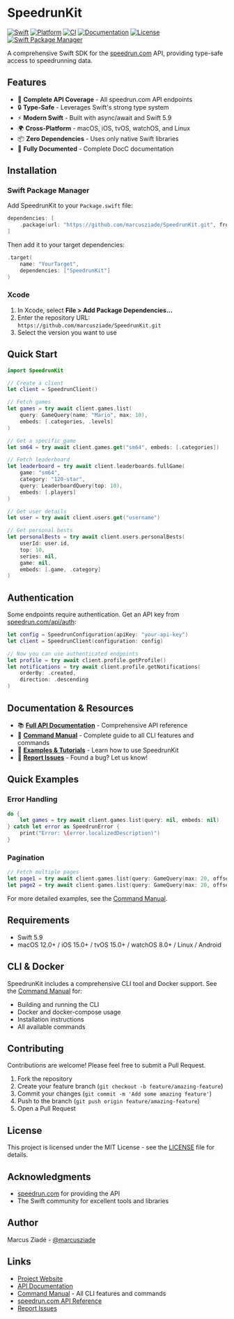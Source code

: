 # SpeedrunKit

[![Swift](https://img.shields.io/badge/Swift-5.9-orange.svg)](https://swift.org)
[![Platform](https://img.shields.io/badge/platform-macOS%20%7C%20Linux%20%7C%20iOS%20%7C%20tvOS%20%7C%20watchOS-lightgrey.svg)](https://swift.org)
[![CI](https://github.com/marcusziade/SpeedrunKit/actions/workflows/ci.yml/badge.svg)](https://github.com/marcusziade/SpeedrunKit/actions/workflows/ci.yml)
[![Documentation](https://img.shields.io/badge/docs-DocC-blue)](https://marcusziade.github.io/SpeedrunKit/documentation/speedrunkit)
[![License](https://img.shields.io/badge/license-MIT-green.svg)](LICENSE)
[![Swift Package Manager](https://img.shields.io/badge/SPM-compatible-brightgreen.svg)](https://swift.org/package-manager/)

A comprehensive Swift SDK for the [speedrun.com](https://www.speedrun.com) API, providing type-safe access to speedrunning data.

## Features

- 🚀 **Complete API Coverage** - All speedrun.com API endpoints
- 🔒 **Type-Safe** - Leverages Swift's strong type system
- ⚡ **Modern Swift** - Built with async/await and Swift 5.9
- 🌍 **Cross-Platform** - macOS, iOS, tvOS, watchOS, and Linux
- 📦 **Zero Dependencies** - Uses only native Swift libraries
- 📖 **Fully Documented** - Complete DocC documentation

## Installation

### Swift Package Manager

Add SpeedrunKit to your `Package.swift` file:

```swift
dependencies: [
    .package(url: "https://github.com/marcusziade/SpeedrunKit.git", from: "1.0.0")
]
```

Then add it to your target dependencies:

```swift
.target(
    name: "YourTarget",
    dependencies: ["SpeedrunKit"]
)
```

### Xcode

1. In Xcode, select **File > Add Package Dependencies...**
2. Enter the repository URL: `https://github.com/marcusziade/SpeedrunKit.git`
3. Select the version you want to use

## Quick Start

```swift
import SpeedrunKit

// Create a client
let client = SpeedrunClient()

// Fetch games
let games = try await client.games.list(
    query: GameQuery(name: "Mario", max: 10),
    embeds: [.categories, .levels]
)

// Get a specific game
let sm64 = try await client.games.get("sm64", embeds: [.categories])

// Fetch leaderboard
let leaderboard = try await client.leaderboards.fullGame(
    game: "sm64",
    category: "120-star",
    query: LeaderboardQuery(top: 10),
    embeds: [.players]
)

// Get user details
let user = try await client.users.get("username")

// Get personal bests
let personalBests = try await client.users.personalBests(
    userId: user.id,
    top: 10,
    series: nil,
    game: nil,
    embeds: [.game, .category]
)
```

## Authentication

Some endpoints require authentication. Get an API key from [speedrun.com/api/auth](https://www.speedrun.com/api/auth):

```swift
let config = SpeedrunConfiguration(apiKey: "your-api-key")
let client = SpeedrunClient(configuration: config)

// Now you can use authenticated endpoints
let profile = try await client.profile.getProfile()
let notifications = try await client.profile.getNotifications(
    orderBy: .created,
    direction: .descending
)
```

## Documentation & Resources

- 📚 **[Full API Documentation](https://marcusziade.github.io/SpeedrunKit/documentation/speedrunkit)** - Comprehensive API reference
- 📖 **[Command Manual](manual.md)** - Complete guide to all CLI features and commands
- 🔧 **[Examples & Tutorials](https://marcusziade.github.io/SpeedrunKit/)** - Learn how to use SpeedrunKit
- 🐛 **[Report Issues](https://github.com/marcusziade/SpeedrunKit/issues)** - Found a bug? Let us know!


## Quick Examples

### Error Handling

```swift
do {
    let games = try await client.games.list(query: nil, embeds: nil)
} catch let error as SpeedrunError {
    print("Error: \(error.localizedDescription)")
}
```

### Pagination

```swift
// Fetch multiple pages
let page1 = try await client.games.list(query: GameQuery(max: 20, offset: 0), embeds: nil)
let page2 = try await client.games.list(query: GameQuery(max: 20, offset: 20), embeds: nil)
```

For more detailed examples, see the [Command Manual](manual.md).



## Requirements

- Swift 5.9
- macOS 12.0+ / iOS 15.0+ / tvOS 15.0+ / watchOS 8.0+ / Linux / Android

## CLI & Docker

SpeedrunKit includes a comprehensive CLI tool and Docker support. See the [Command Manual](manual.md) for:
- Building and running the CLI
- Docker and docker-compose usage
- Installation instructions
- All available commands

## Contributing

Contributions are welcome! Please feel free to submit a Pull Request.

1. Fork the repository
2. Create your feature branch (`git checkout -b feature/amazing-feature`)
3. Commit your changes (`git commit -m 'Add some amazing feature'`)
4. Push to the branch (`git push origin feature/amazing-feature`)
5. Open a Pull Request

## License

This project is licensed under the MIT License - see the [LICENSE](LICENSE) file for details.

## Acknowledgments

- [speedrun.com](https://www.speedrun.com) for providing the API
- The Swift community for excellent tools and libraries

## Author

Marcus Ziadé - [@marcusziade](https://github.com/marcusziade)

## Links

- [Project Website](https://marcusziade.github.io/SpeedrunKit/)
- [API Documentation](https://marcusziade.github.io/SpeedrunKit/documentation/speedrunkit)
- [Command Manual](manual.md) - All CLI features and commands
- [speedrun.com API Reference](https://github.com/speedruncomorg/api)
- [Report Issues](https://github.com/marcusziade/SpeedrunKit/issues)
